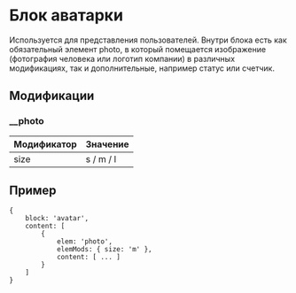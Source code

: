# Блок аватарки
Используется для представления пользователей. Внутри блока есть как обязательный элемент photo, в который помещается изображение (фотография человека или логотип компании) в различных модификациях, так и дополнительные, например статус или счетчик.

## Модификации

### __photo

| Модификатор | Значение                     |
| ----------- | ---------------------------- |
| size        | s / m / l                    |

## Пример
```
{
	block: 'avatar',
	content: [
		{
			elem: 'photo',
			elemMods: { size: 'm' },
			content: [ ... ]
		}
	]
}
```
